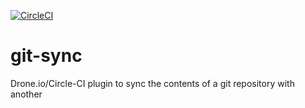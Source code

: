 [![CircleCI](https://circleci.com/gh/devaprasadh/git-sync.svg?style=svg)](https://circleci.com/gh/devaprasadh/git-sync)
# git-sync
Drone.io/Circle-CI plugin to sync the contents of a git repository with another
